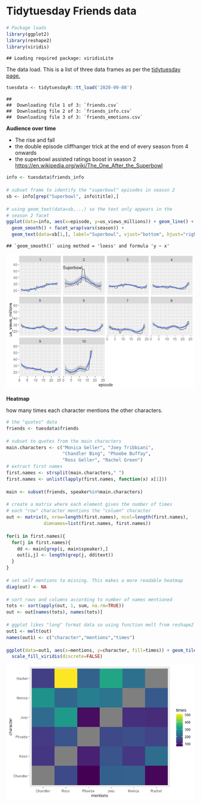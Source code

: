 Tidytuesday Friends data
================

``` r
# Package loads
library(ggplot2)
library(reshape2)
library(viridis)
```

    ## Loading required package: viridisLite

The data load. This is a list of three data frames as per the <a href="https://github.com/rfordatascience/tidytuesday/blob/master/data/2020/2020-09-08/readme.md" target="_blank">tidytuesday page.</a>

``` r
tuesdata <- tidytuesdayR::tt_load('2020-09-08')
```

    ## 
    ##  Downloading file 1 of 3: `friends.csv`
    ##  Downloading file 2 of 3: `friends_info.csv`
    ##  Downloading file 3 of 3: `friends_emotions.csv`

**Audience over time**

  - The rise and fall
  - the double episode cliffhanger trick at the end of every season from
    4 onwards
  - the superbowl assisted ratings boost in season 2
    <https://en.wikipedia.org/wiki/The_One_After_the_Superbowl>

<!-- end list -->

``` r
info <- tuesdata$friends_info

# subset frame to identify the "superbowl" episodes in season 2
sb <- info[grep("Superbowl", info$title),]

# using geom_text(data=sb,...) so the text only appears in the
# season 2 facet 
ggplot(data=info, aes(x=episode, y=us_views_millions)) + geom_line() +
  geom_smooth() + facet_wrap(vars(season)) + 
  geom_text(data=sb[1,], label="Superbowl", vjust="bottom", hjust="right")
```

    ## `geom_smooth()` using method = 'loess' and formula 'y ~ x'

![](README_files/figure-gfm/unnamed-chunk-2-1.png)<!-- -->

**Heatmap**

how many times each character mentions the other characters.

``` r
# the "quotes" data
friends <- tuesdata$friends

# subset to quotes from the main characters
main.characters <- c("Monica Geller", "Joey Tribbiani",
                     "Chandler Bing", "Phoebe Buffay", 
                     "Ross Geller", "Rachel Green")
# extract first names
first.names <- strsplit(main.characters," ")
first.names <- unlist(lapply(first.names, function(x) x[1]))

main <- subset(friends, speaker%in%main.characters)

# create a matrix where each element gives the number of times
# each "row" character mentions the "column" character
out <- matrix(0, nrow=length(first.names), ncol=length(first.names),
              dimnames=list(first.names, first.names))

for(i in first.names){
  for(j in first.names){
    dd <- main[grep(i, main$speaker),]
    out[i,j] <- length(grep(j, dd$text))
  }
}

# set self mentions to missing. This makes a more readable heatmap
diag(out) <- NA

# sort rows and columns according to number of names mentioned
tots <- sort(apply(out, 1, sum, na.rm=TRUE))
out <- out[names(tots), names(tots)]

# ggplot likes "long" format data so using function melt from reshape2
out1 <- melt(out)
names(out1) <- c("character","mentions","times")

ggplot(data=out1, aes(x=mentions, y=character, fill=times)) + geom_tile() +
  scale_fill_viridis(discrete=FALSE)
```

![](README_files/figure-gfm/unnamed-chunk-3-1.png)<!-- -->
